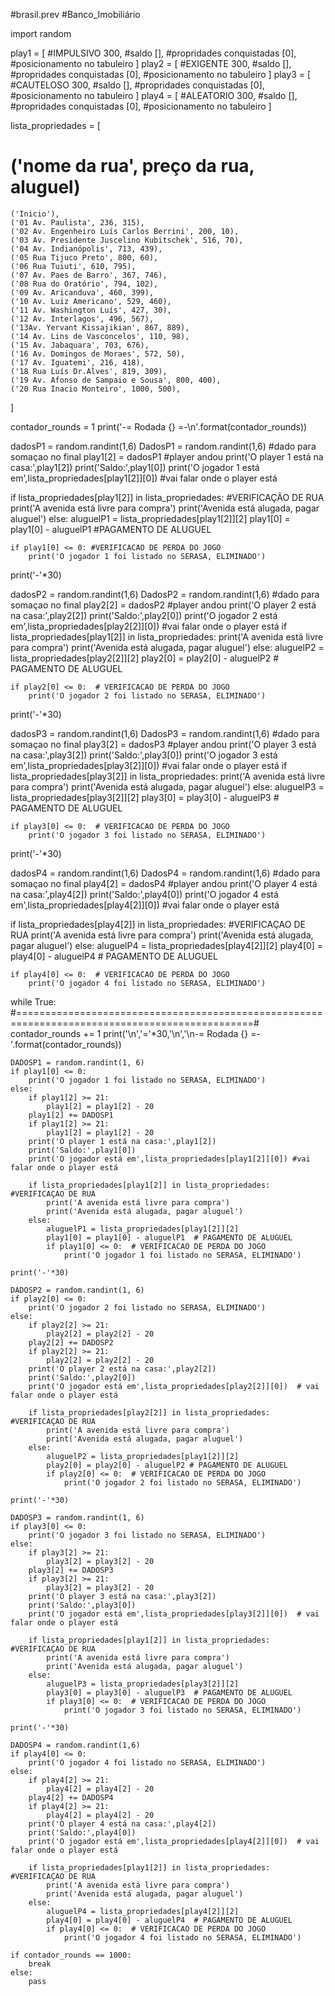 #brasil.prev
#Banco_Imobiliário

import random

play1 = [ #IMPULSIVO
    300, #saldo
    [], #propridades conquistadas
    [0], #posicionamento no tabuleiro
]
play2 = [ #EXIGENTE
    300, #saldo
    [], #propridades conquistadas
    [0], #posicionamento no tabuleiro
]
play3 = [ #CAUTELOSO
    300, #saldo
    [], #propridades conquistadas
    [0], #posicionamento no tabuleiro
]
play4 = [ #ALEATORIO
    300, #saldo
    [], #propridades conquistadas
    [0], #posicionamento no tabuleiro
]

lista_propriedades = [
#   ('nome da rua', preço da rua, aluguel)
    ('Inicio'),
    ('01 Av. Paulista', 236, 315),
    ('02 Av. Engenheiro Luís Carlos Berrini', 200, 10),
    ('03 Av. Presidente Juscelino Kubitschek', 516, 70),
    ('04 Av. Indianópolis', 713, 439),
    ('05 Rua Tijuco Preto', 800, 60),
    ('06 Rua Tuiuti', 610, 795),
    ('07 Av. Paes de Barro', 367, 746),
    ('08 Rua do Oratório', 794, 102),
    ('09 Av. Aricanduva', 460, 399),
    ('10 Av. Luiz Americano', 529, 460),
    ('11 Av. Washington Luís', 427, 30),
    ('12 Av. Interlagos', 496, 567),
    ('13Av. Yervant Kissajikian', 867, 889),
    ('14 Av. Lins de Vasconcelos', 110, 98),
    ('15 Av. Jabaquara', 703, 676),
    ('16 Av. Domingos de Moraes', 572, 50),
    ('17 Av. Iguatemi', 216, 418),
    ('18 Rua Luís Dr.Alves', 819, 309),
    ('19 Av. Afonso de Sampaio e Sousa', 800, 400),
    ('20 Rua Inacio Monteiro', 1000, 500),
]

contador_rounds = 1
print('-= Rodada {} =-\n'.format(contador_rounds))

dadosP1 = random.randint(1,6)
DadosP1 = random.randint(1,6) #dado para somaçao no final
play1[2] = dadosP1 #player andou
print('O player 1 está na casa:',play1[2])
print('Saldo:',play1[0])
print('O jogador 1 está em',lista_propriedades[play1[2]][0]) #vai falar onde o player está

if lista_propriedades[play1[2]] in lista_propriedades: #VERIFICAÇÃO DE RUA
    print('A avenida está livre para compra')
    print('Avenida está alugada, pagar aluguel')
else:
    aluguelP1 = lista_propriedades[play1[2]][2]
    play1[0] = play1[0] - aluguelP1  #PAGAMENTO DE ALUGUEL

    if play1[0] <= 0: #VERIFICACAO DE PERDA DO JOGO
        print('O jogador 1 foi listado no SERASA, ELIMINADO')


print('-'*30)

dadosP2 = random.randint(1,6)
DadosP2 = random.randint(1,6) #dado para somaçao no final
play2[2] = dadosP2 #player andou
print('O player 2 está na casa:',play2[2])
print('Saldo:',play2[0])
print('O jogador 2 está em',lista_propriedades[play2[2]][0]) #vai falar onde o player está
if lista_propriedades[play1[2]] in lista_propriedades:
    print('A avenida está livre para compra')
    print('Avenida está alugada, pagar aluguel')
else:
    aluguelP2 = lista_propriedades[play2[2]][2]
    play2[0] = play2[0] - aluguelP2  # PAGAMENTO DE ALUGUEL

    if play2[0] <= 0:  # VERIFICACAO DE PERDA DO JOGO
        print('O jogador 2 foi listado no SERASA, ELIMINADO')

print('-'*30)

dadosP3 = random.randint(1,6)
DadosP3 = random.randint(1,6) #dado para somaçao no final
play3[2] = dadosP3 #player andou
print('O player 3 está na casa:',play3[2])
print('Saldo:',play3[0])
print('O jogador 3 está em',lista_propriedades[play3[2]][0]) #vai falar onde o player está
if lista_propriedades[play3[2]] in lista_propriedades:
    print('A avenida está livre para compra')
    print('Avenida está alugada, pagar aluguel')
else:
    aluguelP3 = lista_propriedades[play3[2]][2]
    play3[0] = play3[0] - aluguelP3  # PAGAMENTO DE ALUGUEL

    if play3[0] <= 0:  # VERIFICACAO DE PERDA DO JOGO
        print('O jogador 3 foi listado no SERASA, ELIMINADO')

print('-'*30)

dadosP4 = random.randint(1,6)
DadosP4 = random.randint(1,6) #dado para somaçao no final
play4[2] = dadosP4 #player andou
print('O player 4 está na casa:',play4[2])
print('Saldo:',play4[0])
print('O jogador 4 está em',lista_propriedades[play4[2]][0]) #vai falar onde o player está

if lista_propriedades[play4[2]] in lista_propriedades: #VERIFICAÇAO DE RUA
    print('A avenida está livre para compra')
    print('Avenida está alugada, pagar aluguel')
else:
    aluguelP4 = lista_propriedades[play4[2]][2]
    play4[0] = play4[0] - aluguelP4  # PAGAMENTO DE ALUGUEL

    if play4[0] <= 0:  # VERIFICACAO DE PERDA DO JOGO
        print('O jogador 4 foi listado no SERASA, ELIMINADO')


while True:
    #===============================================================================================#
    contador_rounds += 1
    print('\n','='*30,'\n','\n-= Rodada {} =-'.format(contador_rounds))

    DADOSP1 = random.randint(1, 6)
    if play1[0] <= 0:
        print('O jogador 1 foi listado no SERASA, ELIMINADO')
    else:
        if play1[2] >= 21:
            play1[2] = play1[2] - 20
        play1[2] += DADOSP1
        if play1[2] >= 21:
            play1[2] = play1[2] - 20
        print('O player 1 está na casa:',play1[2])
        print('Saldo:',play1[0])
        print('O jogador está em',lista_propriedades[play1[2]][0]) #vai falar onde o player está

        if lista_propriedades[play1[2]] in lista_propriedades: #VERIFICAÇAO DE RUA
            print('A avenida está livre para compra')
            print('Avenida está alugada, pagar aluguel')
        else:
            aluguelP1 = lista_propriedades[play1[2]][2]
            play1[0] = play1[0] - aluguelP1  # PAGAMENTO DE ALUGUEL
            if play1[0] <= 0:  # VERIFICACAO DE PERDA DO JOGO
                print('O jogador 1 foi listado no SERASA, ELIMINADO')

    print('-'*30)

    DADOSP2 = random.randint(1, 6)
    if play2[0] <= 0:
        print('O jogador 2 foi listado no SERASA, ELIMINADO')
    else:
        if play2[2] >= 21:
            play2[2] = play2[2] - 20
        play2[2] += DADOSP2
        if play2[2] >= 21:
            play2[2] = play2[2] - 20
        print('O player 2 está na casa:',play2[2])
        print('Saldo:',play2[0])
        print('O jogador está em',lista_propriedades[play2[2]][0])  # vai falar onde o player está

        if lista_propriedades[play2[2]] in lista_propriedades: #VERIFICAÇAO DE RUA
            print('A avenida está livre para compra')
            print('Avenida está alugada, pagar aluguel')
        else:
            aluguelP2 = lista_propriedades[play1[2]][2]
            play2[0] = play2[0] - aluguelP2 # PAGAMENTO DE ALUGUEL
            if play2[0] <= 0:  # VERIFICACAO DE PERDA DO JOGO
                print('O jogador 2 foi listado no SERASA, ELIMINADO')

    print('-'*30)

    DADOSP3 = random.randint(1, 6)
    if play3[0] <= 0:
        print('O jogador 3 foi listado no SERASA, ELIMINADO')
    else:
        if play3[2] >= 21:
            play3[2] = play3[2] - 20
        play3[2] += DADOSP3
        if play3[2] >= 21:
            play3[2] = play3[2] - 20
        print('O player 3 está na casa:',play3[2])
        print('Saldo:',play3[0])
        print('O jogador está em',lista_propriedades[play3[2]][0])  # vai falar onde o player está

        if lista_propriedades[play1[2]] in lista_propriedades: #VERIFICAÇAO DE RUA
            print('A avenida está livre para compra')
            print('Avenida está alugada, pagar aluguel')
        else:
            aluguelP3 = lista_propriedades[play3[2]][2]
            play3[0] = play3[0] - aluguelP3  # PAGAMENTO DE ALUGUEL
            if play3[0] <= 0:  # VERIFICACAO DE PERDA DO JOGO
                print('O jogador 3 foi listado no SERASA, ELIMINADO')

    print('-'*30)

    DADOSP4 = random.randint(1,6)
    if play4[0] <= 0:
        print('O jogador 4 foi listado no SERASA, ELIMINADO')
    else:
        if play4[2] >= 21:
            play4[2] = play4[2] - 20
        play4[2] += DADOSP4
        if play4[2] >= 21:
            play4[2] = play4[2] - 20
        print('O player 4 está na casa:',play4[2])
        print('Saldo:',play4[0])
        print('O jogador está em',lista_propriedades[play4[2]][0])  # vai falar onde o player está

        if lista_propriedades[play1[2]] in lista_propriedades: #VERIFICAÇAO DE RUA
            print('A avenida está livre para compra')
            print('Avenida está alugada, pagar aluguel')
        else:
            aluguelP4 = lista_propriedades[play4[2]][2]
            play4[0] = play4[0] - aluguelP4  # PAGAMENTO DE ALUGUEL
            if play4[0] <= 0:  # VERIFICACAO DE PERDA DO JOGO
                print('O jogador 4 foi listado no SERASA, ELIMINADO')

    if contador_rounds == 1000:
        break
    else:
        pass
